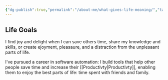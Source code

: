 ```yaml
---
{"dg-publish":true,"permalink":"/about-me/what-gives-life-meaning/","tags":["about","thoughts"],"noteIcon":""}
---
```



## Life Goals

I find joy and delight when I can save others time, share my knowledge and skills, or create ejoyment, pleasaure, and a distraction from the unplesaant parts of life. 

I've pursued a career in software automation: I build tools that help other people save time and increase their [[Productivty\|Productivty]], enabling them to enjoy the best parts of life: time spent with friends and family.